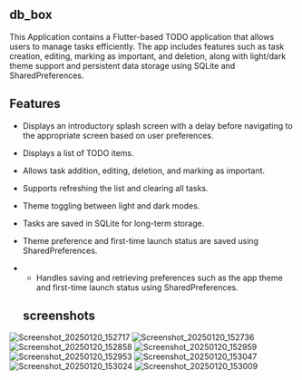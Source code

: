 ## db_box



This Application contains a Flutter-based TODO application that allows users to manage tasks efficiently. The app includes features such as task creation, editing, marking as important, and deletion, along with light/dark theme support and persistent data storage using SQLite and SharedPreferences.

## Features

- Displays an introductory splash screen with a delay before navigating to the appropriate screen based on user preferences.
- Displays a list of TODO items.
- Allows task addition, editing, deletion, and marking as important.
- Supports refreshing the list and clearing all tasks.
- Theme toggling between light and dark modes.
- Tasks are saved in SQLite for long-term storage.
- Theme preference and first-time launch status are saved using SharedPreferences.
- - Handles saving and retrieving preferences such as the app theme and first-time launch status using SharedPreferences.
 
  ## screenshots
  
![Screenshot_20250120_152717](https://github.com/user-attachments/assets/11a4bd29-2ac6-458d-8efa-c645fe9c670c)
![Screenshot_20250120_152736](https://github.com/user-attachments/assets/81e0b27e-910c-414b-aa46-ae4eb4a0b132)
![Screenshot_20250120_152858](https://github.com/user-attachments/assets/bb31242a-5d06-43d6-9236-ade68142ec5d)
![Screenshot_20250120_152959](https://github.com/user-attachments/assets/815d2ce5-228b-4900-9280-5dd048a44eb6)
![Screenshot_20250120_152953](https://github.com/user-attachments/assets/d612d78b-f838-4bee-a42a-709a5f63dd92)
![Screenshot_20250120_153047](https://github.com/user-attachments/assets/ac26dccb-0b8a-496e-9ad2-1e7286825db7)
![Screenshot_20250120_153024](https://github.com/user-attachments/assets/9784499e-1275-44dc-bcc9-9ea171ac369c)
![Screenshot_20250120_153009](https://github.com/user-attachments/assets/205465e1-a47e-47c8-a921-82d945760dae)


  
